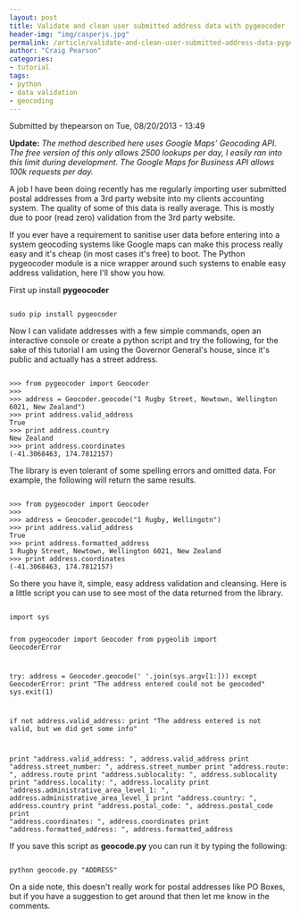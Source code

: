 ```yaml
---
layout: post
title: Validate and clean user submitted address data with pygeocoder
header-img: "img/casperjs.jpg"
permalink: /article/validate-and-clean-user-submitted-address-data-pygeocoder
author: "Craig Pearson"
categories:
- tutorial
tags:
- python
- data validation
- geocoding
---
```


Submitted by thepearson on Tue, 08/20/2013 - 13:49

**Update:** *The method described here uses Google Maps' Geocoding API. The free version of this only allows 2500 lookups per day, I easily ran into this limit during development. The Google Maps for Business API allows 100k requests per day.*

A job I have been doing recently has me regularly importing user submitted postal addresses from a 3rd party website into my clients accounting system. The quality of some of this data is really average. This is mostly due to poor (read zero) validation from the 3rd party website.

If you ever have a requirement to sanitise user data before entering into a system geocoding systems like Google maps can make this process really easy and it's cheap (in most cases it's free) to boot. The Python pygeocoder module is a nice wrapper around such systems to enable easy address validation, here I'll show you how.

First up install **pygeocoder**

<code>
sudo pip install pygeocoder
</code>

Now I can validate addresses with a few simple commands, open an interactive console or create a python script and try the following, for the sake of this tutorial I am using the Governor General's house, since it's public and actually has a street address.

<code>
>>> from pygeocoder import Geocoder
>>>
>>> address = Geocoder.geocode("1 Rugby Street, Newtown, Wellington 6021, New Zealand")
>>> print address.valid_address
True
>>> print address.country
New Zealand
>>> print address.coordinates
(-41.3068463, 174.7812157)
</code>

The library is even tolerant of some spelling errors and omitted data. For example, the following will return the same results.

<code>
>>> from pygeocoder import Geocoder
>>>
>>> address = Geocoder.geocode("1 Rugby, Wellingotn")
>>> print address.valid_address
True
>>> print address.formatted_address
1 Rugby Street, Newtown, Wellington 6021, New Zealand
>>> print address.coordinates
(-41.3068463, 174.7812157)
</code>

So there you have it, simple, easy address validation and cleansing. Here is a little script you can use to see most of the data returned from the library.

<code>
import sys

from pygeocoder import Geocoder
from pygeolib import GeocoderError

try:
  address = Geocoder.geocode(' '.join(sys.argv[1:]))
except GeocoderError:
  print "The address entered could not be geocoded"
  sys.exit(1)

if not address.valid_address:
  print "The address entered is not valid, but we did get some info"

print "address.valid_address: ", address.valid_address
print "address.street_number: ", address.street_number
print "address.route: ", address.route
print "address.sublocality: ", address.sublocality
print "address.locality: ", address.locality
print "address.administrative_area_level_1: ", address.administrative_area_level_1
print "address.country: ", address.country
print "address.postal_code: ", address.postal_code
print "address.coordinates: ", address.coordinates
print "address.formatted_address: ", address.formatted_address
</code>

If you save this script as **geocode.py** you can run it by typing the following:

<code>
python geocode.py "ADDRESS"
</code>

On a side note, this doesn't really work for postal addresses like PO Boxes, but if you have a suggestion to get around that then let me know in the comments.



